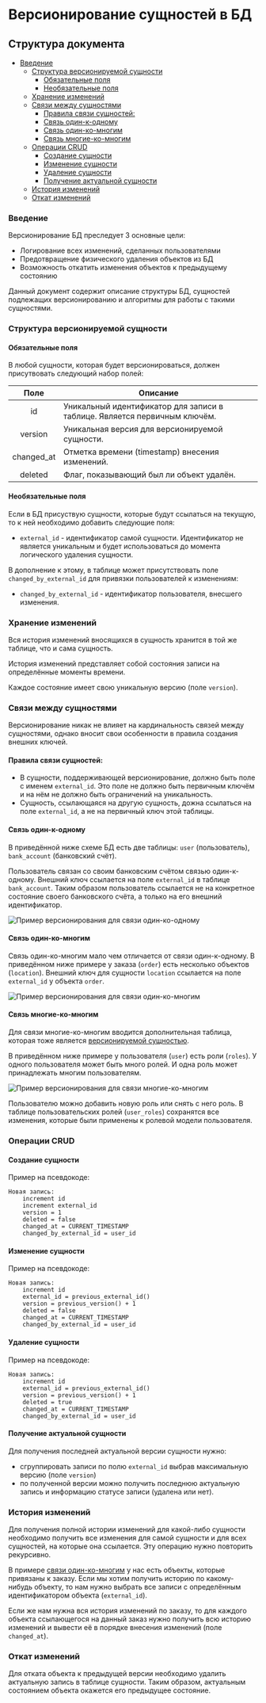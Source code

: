 # Версионирование сущностей в БД
## Структура документа

* [Введение](#Введение)
     * [Структура версионируемой сущности](#Структура-версионируемой-сущности)
        * [Обязательные поля](#Обязательные-поля)
        * [Необязательные поля](#Необязательные-поля)
     * [Хранение изменений](#Хранение-изменений)
     * [Связи между сущностями](#Связи-между-сущностями)
        * [Правила связи сущностей:](#Правила-связи-сущностей)
        * [Связь один-к-одному](#Связь-один-к-одному)
        * [Связь один-ко-многим](#Связь-один-ко-многим)
        * [Связь многие-ко-многим](#Связь-многие-ко-многим)
     * [Операции CRUD](#Операции-crud)
        * [Создание сущности](#Создание-сущности)
        * [Изменение сущности](#Изменение-сущности)
        * [Удаление сущности](#Удаление-сущности)
        * [Получение актуальной сущности](#Получение-актуальной-сущности)
     * [История изменений](#История-изменений)
     * [Откат изменений](#Откат-изменений)

### Введение
Версионирование БД преследует 3 основные цели:

- Логирование всех изменений, сделанных пользователями
- Предотвращение физического удаления объектов из БД
- Возможность откатить изменения объектов к предыдущему состоянию


Данный документ содержит описание структуры БД, сущностей подлежащих версионированию и алгоритмы для работы с такими сущностями.

### Структура версионируемой сущности

#### Обязательные поля
В любой сущности, которая будет версионироваться, должен присутвовать следующий набор полей:

|Поле|Описание|
|:-:|---|
|id|Уникальный идентификатор для записи в таблице. Является первичным ключём.|
|version|Уникальная версия для версионируемой сущности.|
|changed_at|Отметка времени (timestamp) внесения изменений.|
|deleted|Флаг, показывающий был ли объект удалён.|

#### Необязательные поля
Если в БД присуствую сущности, которые будут ссылаться на текущую, то к ней необходимо добавить следующие поля:

- `external_id` - идентификатор самой сущности. Идентификатор не является уникальным и будет использоваться до момента логического удаления сущности.

В дополнение к этому, в таблице может присутствовать поле `changed_by_external_id` для привязки пользователей к изменениям:

- `changed_by_external_id` - идентификатор пользователя, внесшего изменения.



### Хранение изменений
Вся история изменений вносящихся в сущность хранится в той же таблице, что и сама сущность.

История изменений представляет собой состояния записи на определённые моменты времени.

Каждое состояние имеет свою уникальную версию (поле `version`).

### Связи между сущностями
Версионирование никак не влияет на кардинальность связей между сущностями, однако вносит свои особенности в правила создания внешних ключей.

#### Правила связи сущностей:
- В сущности, поддерживающей версионирование, должно быть поле с именем `external_id`. Это поле не должно быть первичным ключём и на нём не должно быть ограничений на уникальность.
- Сущность, ссылающаяся на другую сущность, дожна ссылаться на поле `external_id`, а не на первичный ключ этой таблицы.


#### Связь один-к-одному
В приведённой ниже схеме БД есть две таблицы: `user` (пользователь), `bank_account` (банковский счёт).

Пользователь связан со своим банковским счётом связью один-к-одному. Внешний ключ ссылается на поле `external_id` в таблице `bank_account`. Таким образом пользователь ссылается не на конкретное состояние своего банковского счёта, а только на его внешний идентификатор.

![Пример версионирования для связи один-ко-одному](images/versioning_scheme_example_1-to-1.png)

#### Связь один-ко-многим
Связь один-ко-многим мало чем отличается от связи один-к-одному. В приведённом ниже примере у заказа (`order`) есть несколько объектов (`location`). Внешний ключ для сущности `location` ссылается на поле `external_id` у объекта `order`.

![Пример версионирования для связи один-ко-многим](images/versioning_scheme_example_1-to-n.png)

#### Связь многие-ко-многим
Для связи многие-ко-многим вводится дополнительная таблица, которая тоже является [версионируемой сущностью](#Структура-версионируемой-сущности). 

В приведённом ниже примере у пользователя (`user`) есть роли (`roles`). У одного пользователя может быть много ролей. И одна роль может принадлежать многим пользователям.

![Пример версионирования для связи многие-ко-многим](images/versioning_scheme_example_m-to-n.png)

Пользователю можно добавить новую роль или снять с него роль. В таблице пользовательских ролей (`user_roles`) сохранятся все изменения, которые были применены к ролевой модели пользователя.


### Операции CRUD

#### Создание сущности
Пример на псевдокоде:

```
Новая запись:
    increment id
    increment external_id
    version = 1
    deleted = false
    changed_at = CURRENT_TIMESTAMP
    changed_by_external_id = user_id
```

#### Изменение сущности
Пример на псевдокоде:

```
Новая запись:
    increment id
    external_id = previous_external_id()
    version = previous_version() + 1
    deleted = false
    changed_at = CURRENT_TIMESTAMP
    changed_by_external_id = user_id
```

#### Удаление сущности
Пример на псевдокоде:

```
Новая запись:
    increment id
    external_id = previous_external_id()
    version = previous_version() + 1
    deleted = true
    changed_at = CURRENT_TIMESTAMP
    changed_by_external_id = user_id
```

#### Получение актуальной сущности
Для получения последней актуальной версии сущности нужно:

- сгруппировать записи по полю `external_id` выбрав максимальную версию  (поле `version`)
- по полученной версии можно получить последнюю актуальную запись и информацию статусе записи (удалена или нет).


### История изменений
Для получения полной истории изменений для какой-либо сущности необходимо получить все изменения для самой сущности и для всех сущностей, на которые она ссылается. Эту операцию нужно повторить рекурсивно.

В примере [связи один-ко-многим](#один-ко-многим) у нас есть объекты, которые привязаны к заказу. Если мы хотим получить историю по какому-нибудь объекту, то нам нужно выбрать все записи с определённым идентификатором объекта (`external_id`).

Если же нам нужна вся история изменений по заказу, то для каждого объекта ссылающегося на данный заказ нужно получить всю историю изменений и вывести её в порядке внесения изменений (поле `changed_at`).


### Откат изменений
Для отката объекта к предыдущей версии необходимо удалить актуальную запись в таблице сущности. Таким образом, актуальным состоянием объекта окажется его предыдущее состояние.
